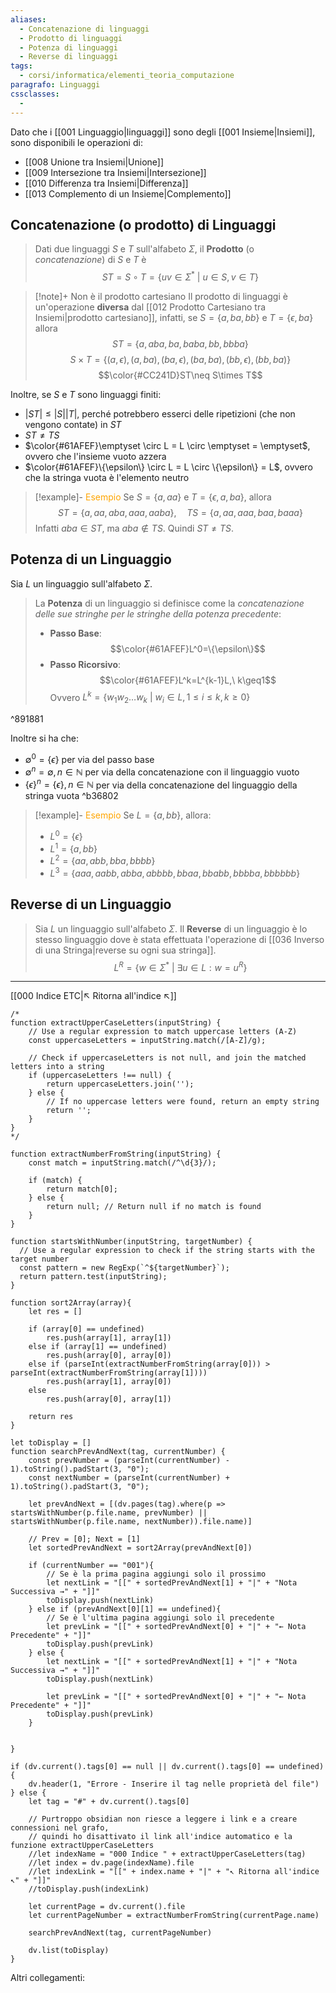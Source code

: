 ```yaml
---
aliases:
  - Concatenazione di linguaggi
  - Prodotto di linguaggi
  - Potenza di linguaggi
  - Reverse di linguaggi
tags:
  - corsi/informatica/elementi_teoria_computazione
paragrafo: Linguaggi
cssclasses:
  - 
---
```

Dato che i [[001 Linguaggio|linguaggi]] sono degli [[001 Insieme|Insiemi]], sono disponibili le operazioni di: 
- [[008 Unione tra Insiemi|Unione]]
- [[009 Intersezione tra Insiemi|Intersezione]]
- [[010 Differenza tra Insiemi|Differenza]]
- [[013 Complemento di un Insieme|Complemento]]

## Concatenazione (o prodotto) di Linguaggi
>Dati due linguaggi $S$ e $T$ sull'alfabeto $\Sigma$, il **Prodotto** (o *concatenazione*) di $S$ e $T$ è $$ST=S\circ T=\{uv\in\Sigma^*\ |\ u\in S,v\in T\}$$

> [!note]+ Non è il prodotto cartesiano
> Il prodotto di linguaggi è un'operazione **diversa** dal [[012 Prodotto Cartesiano tra Insiemi|prodotto cartesiano]], infatti, se $S=\{a,ba,bb\}$ e $T=\{\epsilon,ba\}$ allora 
> $$ST=\{a,aba,ba,baba,bb,bbba\}$$
> $$S\times T =\{(a,\epsilon),(a,ba),(ba,\epsilon), (ba,ba), (bb,\epsilon), (bb,ba)\}$$
> $$\color{#CC241D}ST\neq S\times T$$

Inoltre, se $S$ e $T$ sono linguaggi finiti: 
- $|ST|\leq|S||T|$, perché potrebbero esserci delle ripetizioni (che non vengono contate) in $ST$ 
- $ST\neq TS$
- $\color{#61AFEF}\emptyset \circ L = L \circ \emptyset = \emptyset$, ovvero che l'insieme vuoto azzera
- $\color{#61AFEF}\{\epsilon\} \circ L = L \circ \{\epsilon\} = L$, ovvero che la stringa vuota è l'elemento neutro

> [!example]- <font color="orange">Esempio</font>
>Se $S=\{a,aa\}$ e $T=\{\epsilon,a,ba\}$, allora $$ST=\{a,aa,aba,aaa,aaba\},\quad TS=\{a,aa,aaa,baa,baaa\}$$
>Infatti $aba\in ST$, ma $aba\not\in TS$. Quindi $ST\neq TS$.

## Potenza di un Linguaggio
Sia $L$ un linguaggio sull'alfabeto $\Sigma$.

>La **Potenza** di un linguaggio si definisce come la *concatenazione delle sue stringhe per le stringhe della potenza precedente*:
>- **Passo Base**: 
>$$\color{#61AFEF}L^0=\{\epsilon\}$$
>- **Passo Ricorsivo**: 
>$$\color{#61AFEF}L^k=L^{k-1}L,\ k\geq1$$
>Ovvero $L^k=\{w_1w_2\dots w_k\ |\ w_i\in L, 1\leq i\leq k, k\geq 0\}$

^891881

Inoltre si ha che: 
- $\emptyset^0=\{\epsilon\}$ per via del passo base
- $\emptyset^n=\emptyset, n\in \mathbb{N}$ per via della concatenazione con il linguaggio vuoto
- $\{\epsilon\}^n=\{\epsilon\}, n\in\mathbb{N}$ per via della concatenazione del linguaggio della stringa vuota ^b36802

> [!example]- <font color="orange">Esempio</font>
>Se $L=\{a,bb\}$, allora:
>- $L^0=\{\epsilon\}$
>- $L^1=\{a,bb\}$
>- $L^2=\{aa,abb,bba,bbbb\}$
>- $L^3=\{aaa,aabb,abba,abbbb, bbaa,bbabb,bbbba,bbbbbb\}$

## Reverse di un Linguaggio

>Sia $L$ un linguaggio sull'alfabeto $\Sigma$.
>Il **Reverse** di un linguaggio è lo stesso linguaggio dove è stata effettuata l'operazione di [[036 Inverso di una Stringa|reverse su ogni sua stringa]].
>$$L^R=\{w\in \Sigma^*\ |\ \exists u \in L:w=u^R\}$$

___
[[000 Indice ETC|↖ Ritorna all'indice ↖]]

```dataviewjs
/*
function extractUpperCaseLetters(inputString) {
	// Use a regular expression to match uppercase letters (A-Z)
	const uppercaseLetters = inputString.match(/[A-Z]/g);
	
	// Check if uppercaseLetters is not null, and join the matched letters into a string
	if (uppercaseLetters !== null) {
		return uppercaseLetters.join('');
	} else {
	    // If no uppercase letters were found, return an empty string
	    return '';
	}
}
*/

function extractNumberFromString(inputString) {
	const match = inputString.match(/^\d{3}/);
	
	if (match) {
		return match[0];
	} else {
		return null; // Return null if no match is found
	}
}

function startsWithNumber(inputString, targetNumber) {
  // Use a regular expression to check if the string starts with the target number
  const pattern = new RegExp(`^${targetNumber}`);
  return pattern.test(inputString);
}

function sort2Array(array){
	let res = []
	
	if (array[0] == undefined)
		res.push(array[1], array[1])
	else if (array[1] == undefined)
		res.push(array[0], array[0])
	else if (parseInt(extractNumberFromString(array[0])) > parseInt(extractNumberFromString(array[1])))
		res.push(array[1], array[0])
	else
		res.push(array[0], array[1])
	
	return res
}

let toDisplay = []
function searchPrevAndNext(tag, currentNumber) {
	const prevNumber = (parseInt(currentNumber) - 1).toString().padStart(3, "0");
	const nextNumber = (parseInt(currentNumber) + 1).toString().padStart(3, "0");
	
	let prevAndNext = [(dv.pages(tag).where(p => startsWithNumber(p.file.name, prevNumber) || startsWithNumber(p.file.name, nextNumber)).file.name)]
	
	// Prev = [0]; Next = [1]
	let sortedPrevAndNext = sort2Array(prevAndNext[0])
	
	if (currentNumber == "001"){ 
		// Se è la prima pagina aggiungi solo il prossimo
		let nextLink = "[[" + sortedPrevAndNext[1] + "|" + "Nota Successiva →" + "]]"
		toDisplay.push(nextLink)
	} else if (prevAndNext[0][1] == undefined){
		// Se è l'ultima pagina aggiungi solo il precedente
		let prevLink = "[[" + sortedPrevAndNext[0] + "|" + "← Nota Precedente" + "]]"
		toDisplay.push(prevLink)
	} else {
		let nextLink = "[[" + sortedPrevAndNext[1] + "|" + "Nota Successiva →" + "]]"
		toDisplay.push(nextLink)
		
		let prevLink = "[[" + sortedPrevAndNext[0] + "|" + "← Nota Precedente" + "]]"
		toDisplay.push(prevLink)
	}
	
	
}

if (dv.current().tags[0] == null || dv.current().tags[0] == undefined){
	dv.header(1, "Errore - Inserire il tag nelle proprietà del file")
} else {
	let tag = "#" + dv.current().tags[0]

	// Purtroppo obsidian non riesce a leggere i link e a creare connessioni nel grafo,
	// quindi ho disattivato il link all'indice automatico e la funzione extractUpperCaseLetters
	//let indexName = "000 Indice " + extractUpperCaseLetters(tag)
	//let index = dv.page(indexName).file
	//let indexLink = "[[" + index.name + "|" + "↖ Ritorna all'indice ↖" + "]]"
	//toDisplay.push(indexLink)
	
	let currentPage = dv.current().file
	let currentPageNumber = extractNumberFromString(currentPage.name)
	
	searchPrevAndNext(tag, currentPageNumber)
	
	dv.list(toDisplay)
}
```

Altri collegamenti: 